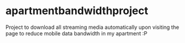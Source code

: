 # apartmentbandwidthproject
Project to download all streaming media automatically upon visiting the page to reduce mobile data bandwidth in my apartment :P
